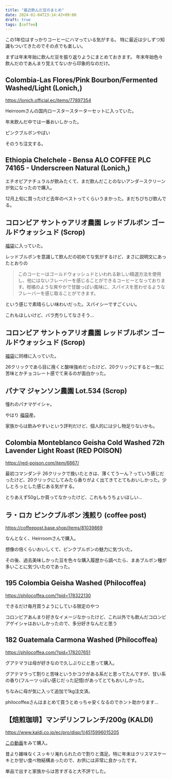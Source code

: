 ```yaml
---
title: "最近飲んだ豆のまとめ"
date: 2024-01-04T23:14:43+09:00
draft: true
tags: [coffee]
---
```


この1年位はすっかりコーヒーにハマっている気がする。
特に最近は少しずつ知識もついてきたのでその点でも楽しい。

まずは年末年始に飲んだ豆を振り返りようにまとめておきます。
年末年始色々飲んだのであんまり覚えてないから印象的なのだけ。

## Colombia-Las Flores/Pink Bourbon/Fermented Washed/Light (Lonich,)

https://lonich.official.ec/items/77897354

Heirroomさんの国内ロースタースターターセットに入っていた。

年末飲んだ中では一番おいしかった。

ピンクブルボンやばい

そのうち注文する。


## Ethiopia Chelchele - Bensa ALO COFFEE PLC 74165 - Underscreen Natural (Lonich,)

エチオピアナチュラルが飲みたくて、まだ飲んだことのないアンダースクリーンが気になったので購入。

12月上旬に買ったけど去年のベストってくらいうまかった。まだちびちび飲んでる。

## コロンビア サントゥアリオ農園 レッドブルボン ゴールドウォッシュド (Scrop)

[福袋](https://shop.scrop-coffee-roasters.com/products/b-2024happybag-single?variant=43186969313468)に入っていた。

レッドブルボンを意識して飲んだの初めてな気がするけど、まさに説明文にあったとおりの

> このコーヒーはゴールドウォッシュドといわれる新しい精選方法を使用し、他にはないフレーバーを感じることができるコーヒーとなっております。柑橘のような爽やかで甘酸っぱい風味に、スパイスを思わせるようなフレーバーを感じ取ることができます。

という感じで素晴らしい味わいだった。スパイシーですごくいい。

これもほしいけど、バラ売りしてなさそう...

## コロンビア サントゥアリオ農園 レッドブルボン ゴールドウォッシュド (Scrop)

[福袋](https://shop.scrop-coffee-roasters.com/products/b-2024happybag-single?variant=43186969313468)に同様に入っていた。

26クリックであら目に挽くと酸味強めだったけど、20クリックにすると一気に苦味とかチョコレート感でて来るのが面白かった。

## パナマ ジャンソン農園 Lot.534 (Scrop)

憧れのパナマゲイシャ。

やはり [福袋](https://shop.scrop-coffee-roasters.com/products/a-happybag2024-geisha?variant=43157982085308)産。

家族からは飲みやすいという評判だけど、個人的には少し物足りないかも。

## Colombia Monteblanco Geisha Cold Washed 72h Lavender Light Roast (RED POISON)

https://red-poison.com/item/6867/

最初コマンダンテ 26クリックで挽いたときは、薄くてうーん？っていう感じだったけど、20クリックにしてみたら香りがよく出てきてとてもおいしかった。少しとろっとした感じある気がする。

とりあえず50gしか買ってなかったけど、これももうちょいほしい...

## ラ・ロカ ピンクブルボン 浅煎り (coffee post)

https://coffeepost.base.shop/items/81039869

なんとなく、Heirroomさんで購入。

想像の倍くらいおいしくて、ピンクブルボンの魅力に気づいた。

その後、過去美味しかった豆を色々な購入履歴から調べたら、まあブルボン種が多いことに気づいたのであった。

## 195 Colombia Geisha Washed (Philocoffea)

https://philocoffea.com/?pid=178322130

できるだけ毎月買うようにしている限定のやつ

コロンビアあんまり好きなイメージなかったけど、これ以外でも飲んだコロンビアゲイシャはおいしかったので、多分好きなんだと思う

## 182 Guatemala Carmona Washed (Philocoffea)

https://philocoffea.com/?pid=178207651

グアテマラは母が好きなので久しぶりにと思って購入。

グアテマラって割りと苦味というかコクがある系だと思ってたんですが、甘い系の香り(フルーツっぽい感じだった記憶)があってとてもおいしかった。

ちなみに母が気に入って追加で1kg注文済。

philocoffeaさんはまとめて買うとめっちゃ安くなるのでホント助かります...

## 【焙煎珈琲】マンデリンフレンチ/200g (KALDI)

https://www.kaldi.co.jp/ec/pro/disp/1/4515996015205


[この動画](https://youtu.be/EJBiJLt-iek?si=0w1R469nSk_P4uj3)をみて購入。

昔より雑味なくスッキリ淹れられたので割りと満足。特に年末はクリスマスケーキとか甘い食べ物結構あったので、お供には非常に良かったです。

単品で出すと家族からは苦すぎると大不評でした。

